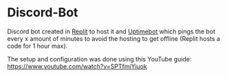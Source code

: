 # Discord-Bot

Discord bot created in [Replit](replit.com) to host it and [Uptimebot](https://uptimerobot.com/) which pings the bot every x amount of minutes to avoid the hosting to get offline (Replit hosts a code for 1 hour max).

The setup and configuration was done using this YouTube guide: https://www.youtube.com/watch?v=SPTfmiYiuok 
